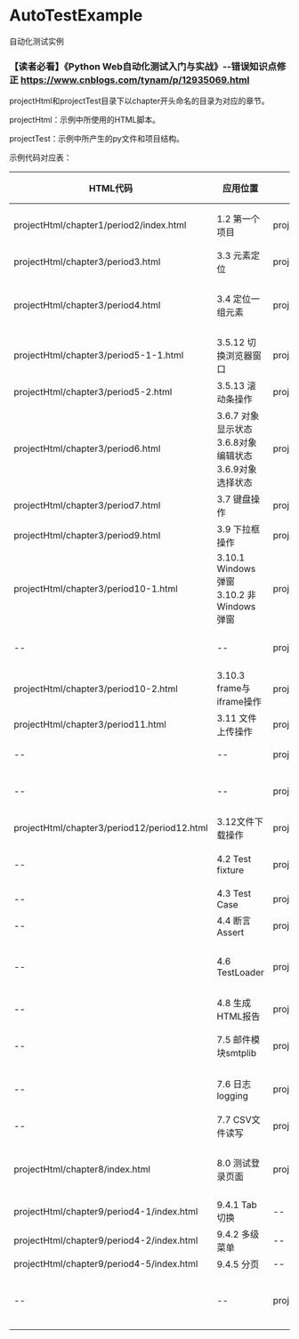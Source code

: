 # AutoTestExample
自动化测试实例

### 【读者必看】《Python Web自动化测试入门与实战》--错误知识点修正 https://www.cnblogs.com/tynam/p/12935069.html

projectHtml和projectTest目录下以chapter开头命名的目录为对应的章节。

projectHtml：示例中所使用的HTML脚本。

projectTest：示例中所产生的py文件和项目结构。

示例代码对应表：

|HTML代码|应用位置|py文件|py文件说明|
|--|--|--|--|
|projectHtml/chapter1/period2/index.html|1.2 第一个项目|projectTest/chapter1/period2/period2.py|第一个项目实例操作|
|projectHtml/chapter3/period3.html|3.3 元素定位|projectTest/chapter3/period3.py|元素定位实例操作|
|projectHtml/chapter3/period4.html|3.4 定位一组元素|projectTest/chapter3/period4.py|定位一组元素，多选框实例操作|
|projectHtml/chapter3/period5-1-1.html|3.5.12 切换浏览器窗口|projectTest/chapter3/period5-1.py|浏览器窗口切换|
|projectHtml/chapter3/period5-2.html|3.5.13 滚动条操作|projectTest/chapter3/period5-2.py|滚动条操作|
|projectHtml/chapter3/period6.html|3.6.7 对象显示状态 3.6.8对象编辑状态 3.6.9对象选择状态|projectTest/chapter3/period6.py|元素显示状态、输入框编辑状态、元素选中状态|
|projectHtml/chapter3/period7.html|3.7 键盘操作|projectTest/chapter3/period7.py|模拟键盘操作|
|projectHtml/chapter3/period9.html|3.9 下拉框操作|projectTest/chapter3/period9.py|下拉框选择元素|
|projectHtml/chapter3/period10-1.html|3.10.1 Windows弹窗 3.10.2 非Windows弹窗|projectTest/chapter3/period10-1.py|windows弹窗操作|
|--|--|projectTest/chapter3/period10-2.py|非windows弹窗操作|
|projectHtml/chapter3/period10-2.html|3.10.3 frame与iframe操作|projectTest/chapter3/period10-3.py|iframe操作|
|projectHtml/chapter3/period11.html|3.11 文件上传操作|projectTest/chapter3/period11-1.py|send_keys文件上传|
|--|--|projectTest/chapter3/period11-2.py|AutoIt工具文件上传|
|--|--|projectTest/chapter3/period11-3.py|WinSpy工具文件上传|
|projectHtml/chapter3/period12/period12.html|3.12文件下载操作|projectTest/chapter3/period12.py|文件下载|
|--|4.2 Test fixture|projectTest/chapter4/period2.py|测试数据的准备与销毁|
|--|4.3 Test Case|projectTest/chapter4/period3.py|测试用例|
|--|4.4 断言 Assert|projectTest/chapter4/period4.py|测试断言|
|--|4.6 TestLoader|projectTest/chapter4/period6/main.py|测试用例添加进测试套件(TestSuit)|
|--|4.8 生成HTML报告|projectTest/chapter4/period8/main.py|HTML报告生成|
|--|7.5 邮件模块smtplib|projectTest/chapter7/period5.py|邮件模块smtplib的使用|
|--|7.6 日志logging|projectTest/chapter7/period6.py|日志logging模块的使用|
|--|7.7 CSV文件读写|projectTest/chapter7/period7/period7.py|CSV文件读写|
|projectHtml/chapter8/index.html|8.0 测试登录页面|projectTest/chapter8|数据驱动目录结构及测试py文件|
|projectHtml/chapter9/period4-1/index.html|9.4.1 Tab切换|--|--|
|projectHtml/chapter9/period4-2/index.html|9.4.2 多级菜单|--|--|
|projectHtml/chapter9/period4-5/index.html|9.4.5 分页|--|--|
|--|--|projectTest/chapter9|PO模型，目录结构及测试py文件|
